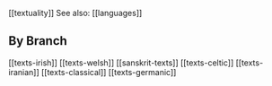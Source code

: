 [[textuality]]
See also: [[languages]]

## By Branch
[[texts-irish]]
[[texts-welsh]]
[[sanskrit-texts]]
[[texts-celtic]]
[[texts-iranian]]
[[texts-classical]]
[[texts-germanic]]